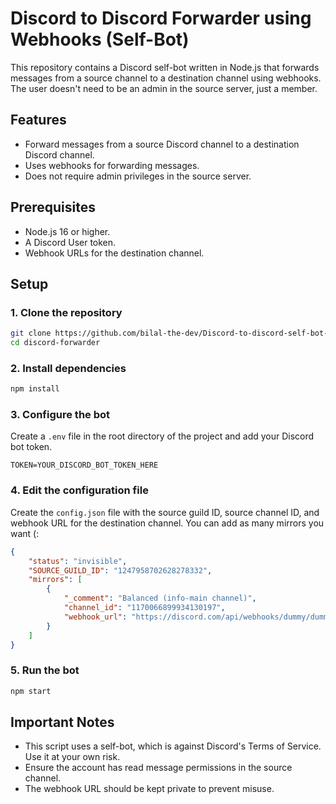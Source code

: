 # Discord to Discord Forwarder using Webhooks (Self-Bot)

This repository contains a Discord self-bot written in Node.js that forwards messages from a source channel to a destination channel using webhooks. The user doesn't need to be an admin in the source server, just a member.

## Features

- Forward messages from a source Discord channel to a destination Discord channel.
- Uses webhooks for forwarding messages.
- Does not require admin privileges in the source server.

## Prerequisites

- Node.js 16 or higher.
- A Discord User token.
- Webhook URLs for the destination channel.

## Setup

### 1. Clone the repository

```sh
git clone https://github.com/bilal-the-dev/Discord-to-discord-self-bot-forwarder.git discord-forwarder
cd discord-forwarder
```

### 2. Install dependencies

```sh
npm install
```

### 3. Configure the bot

Create a `.env` file in the root directory of the project and add your Discord bot token.

```env
TOKEN=YOUR_DISCORD_BOT_TOKEN_HERE
```

### 4. Edit the configuration file

Create the `config.json` file with the source guild ID, source channel ID, and webhook URL for the destination channel. You can add as many mirrors you want (:

```json
{
	"status": "invisible",
	"SOURCE_GUILD_ID": "1247958702628278332",
	"mirrors": [
		{
			"_comment": "Balanced (info-main channel)",
			"channel_id": "1170066899934130197",
			"webhook_url": "https://discord.com/api/webhooks/dummy/dummy"
		}
	]
}
```

### 5. Run the bot

```sh
npm start
```

## Important Notes

- This script uses a self-bot, which is against Discord's Terms of Service. Use it at your own risk.
- Ensure the account has read message permissions in the source channel.
- The webhook URL should be kept private to prevent misuse.
